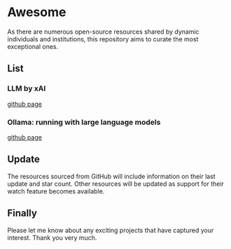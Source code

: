 # Awesome

As there are numerous open-source resources shared by dynamic individuals and institutions, this repository aims to curate the most exceptional ones.

## List

### LLM by xAI
[github page](https://github.com/xai-org/grok-1)

### Ollama: running with large language models
[github page](https://github.com/ollama/ollama)


## Update

The resources sourced from GitHub will include information on their last update and star count. Other resources will be updated as support for their watch feature becomes available.

## Finally
Please let me know about any exciting projects that have captured your interest. Thank you very much.